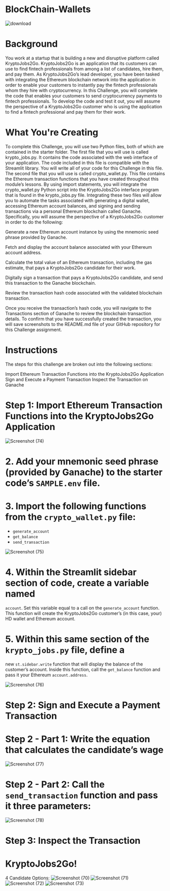 # BlockChain-Wallets

![download](https://github.com/shahp630/BlockChain-Wallets/assets/133065460/6a9f93a0-1e06-4e2a-a138-36d5c4b7cdb5)

# Background

You work at a startup that is building a new and disruptive platform called KryptoJobs2Go. KryptoJobs2Go is an application that its customers can use to find fintech professionals from among a list of candidates, hire them, and pay them. As KryptoJobs2Go’s lead developer, you have been tasked with integrating the Ethereum blockchain network into the application in order to enable your customers to instantly pay the fintech professionals whom they hire with cryptocurrency.
In this Challenge, you will complete the code that enables your customers to send cryptocurrency payments to fintech professionals. To develop the code and test it out, you will assume the perspective of a KryptoJobs2Go customer who is using the application to find a fintech professional and pay them for their work.

# What You're Creating

To complete this Challenge, you will use two Python files, both of which are contained in the starter folder.
The first file that you will use is called krypto_jobs.py. It contains the code associated with the web interface of your application. The code included in this file is compatible with the Streamlit library. You will write all of your code for this Challenge in this file.
The second file that you will use is called crypto_wallet.py. This file contains the Ethereum transaction functions that you have created throughout this module’s lessons. By using import statements, you will integrate the crypto_wallet.py Python script into the KryptoJobs2Go interface program that is found in the krypto_jobs.py file.
Integrating these two files will allow you to automate the tasks associated with generating a digital wallet, accessing Ethereum account balances, and signing and sending transactions via a personal Ethereum blockchain called Ganache.
Specifically, you will assume the perspective of a KryptoJobs2Go customer in order to do the following:


Generate a new Ethereum account instance by using the mnemonic seed phrase provided by Ganache.


Fetch and display the account balance associated with your Ethereum account address.


Calculate the total value of an Ethereum transaction, including the gas estimate, that pays a KryptoJobs2Go candidate for their work.


Digitally sign a transaction that pays a KryptoJobs2Go candidate, and send this transaction to the Ganache blockchain.


Review the transaction hash code associated with the validated blockchain transaction.


Once you receive the transaction’s hash code, you will navigate to the Transactions section of Ganache to review the blockchain transaction details. To confirm that you have successfully created the transaction, you will save screenshots to the README.md file of your GitHub repository for this Challenge assignment.

# Instructions
The steps for this challenge are broken out into the following sections:

Import Ethereum Transaction Functions into the KryptoJobs2Go Application
Sign and Execute a Payment Transaction
Inspect the Transaction on Ganache

# Step 1: Import Ethereum Transaction Functions into the KryptoJobs2Go Application

![Screenshot (74)](https://github.com/shahp630/BlockChain-Wallets/assets/133065460/9dd10fa8-89ce-4e30-8116-a65ebde00184)

# 2. Add your mnemonic seed phrase (provided by Ganache) to the starter code’s `SAMPLE.env` file.

# 3. Import the following functions from the `crypto_wallet.py` file:
* `generate_account`
* `get_balance`
* `send_transaction`

![Screenshot (75)](https://github.com/shahp630/BlockChain-Wallets/assets/133065460/f289b080-a596-468d-bf8d-709325c8328c)

# 4. Within the Streamlit sidebar section of code, create a variable named
`account`. Set this variable equal to a call on the `generate_account`
function. This function will create the KryptoJobs2Go customer’s (in this
case, your) HD wallet and Ethereum account.

# 5. Within this same section of the `krypto_jobs.py` file, define a
new `st.sidebar.write` function that will display the balance of the
customer’s account. Inside this function, call the `get_balance` function
and pass it your Ethereum `account.address`.

![Screenshot (76)](https://github.com/shahp630/BlockChain-Wallets/assets/133065460/accb027c-9480-4a9d-9e60-e132d3a065d9)

# Step 2: Sign and Execute a Payment Transaction

# Step 2 - Part 1: Write the equation that calculates the candidate’s wage

![Screenshot (77)](https://github.com/shahp630/BlockChain-Wallets/assets/133065460/9bf123c2-9942-4664-9ea8-91c2dc765927)

# Step 2 - Part 2: Call the `send_transaction` function and pass it three parameters:

![Screenshot (78)](https://github.com/shahp630/BlockChain-Wallets/assets/133065460/b47c2695-0331-4ed1-904e-f3a13018ae03)

# Step 3: Inspect the Transaction

# KryptoJobs2Go! 

4 Candidate Options: 
![Screenshot (70)](https://github.com/shahp630/BlockChain-Wallets/assets/133065460/5677c586-fe86-4179-a6f3-360987ae5fcf)
![Screenshot (71)](https://github.com/shahp630/BlockChain-Wallets/assets/133065460/06a27abf-8b7c-4649-8c31-097f4fca572f)
![Screenshot (72)](https://github.com/shahp630/BlockChain-Wallets/assets/133065460/246bc74b-d19f-415b-bd76-62425d3fd167)
![Screenshot (73)](https://github.com/shahp630/BlockChain-Wallets/assets/133065460/e0492bb2-2ff3-467a-b39c-2e77df26c5ac)





